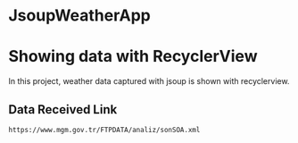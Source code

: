 # JsoupWeatherApp

# Showing data with RecyclerView
 
In this project, weather data captured with jsoup is shown with recyclerview.



## Data Received Link

```
https://www.mgm.gov.tr/FTPDATA/analiz/sonSOA.xml

```



